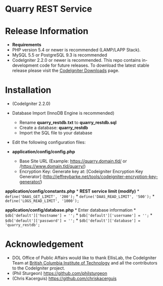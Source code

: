 # Quarry REST Service

# Release Information
* **Requirements**
* PHP version 5.4 or newer is recommended (LAMP/LAPP Stack).
* MySQL 5.5 or PostgreSQL 9.3 is recommended
* CodeIgniter 2.2.0 or newer is recommended. This repo contains in-development code for future releases. To download the
latest stable release please visit the [CodeIgniter Downloads](http://www.codeigniter.com/download) page.

# Installation
* (CodeIgniter 2.2.0)
* Database Import (InnoDB Engine is recommended)
  * Rename **quarry_restdb.txt** to **quarry_restdb.sql**
  * Create a database: **quarry_restdb**
  * Import the SQL file to your database

* Edit the following configuration files:
*  **application/config/config.php**
    * Base Site URL (Example: https://quarry.domain.tld/ or /https://www.domain.tld/quarry/)
    * Encryption Key: Generate key at: [Codeigniter Encryption Key Generator] (http://jeffreybarke.net/tools/codeigniter-encryption-key-generator/)
  
  **application/config/constants.php**
    * **REST service limit (modify)**
    * `define('DAAS_GET_LIMIT', '200');`
    * `define('DAAS_READ_LIMIT', '500');`
    * `define('LOGS_READ_LIMIT', '1000');`
  
  **application/config/database.php**
    * Enter database information
    * `$db['default']['hostname'] = '';`
    * `$db['default']['username'] = '';`
    * `$db['default']['password'] = '';`
    * `$db['default']['database'] = 'quarry_restdb';`

# Acknowledgement
* DOL Office of Public Affairs would like to thank EllisLab, the CodeIgniter Team at [British Columbia Institute of Technology](http://www.bcit.ca/) and all the
contributors to the CodeIgniter project.
* (Phil Sturgeon) https://github.com/philsturgeon
* (Chris Kacerguis) https://github.com/chriskacerguis


